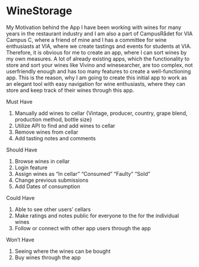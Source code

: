 # WineStorage
My Motivation behind the App
I have been working with wines for many years in the restaurant industry and I am also a part of CampusRådet for VIA Campus C, where a friend of mine and I has a committee for wine enthusiasts at VIA, where we create tastings and events for students at VIA.
Therefore, it is obvious for me to create an app, where I can sort wines by my own measures. A lot of already existing apps, which the functionality to store and sort your wines like Vivino and winesearcher, are too complex,
 not userfriendly enough and has too many features to create a well-functioning app. This is the reason, why I am going to create this initial app to work as an elegant tool with easy navigation for wine enthusiasts, where they can store and keep track of their wines through this app.


Must Have
1.	Manually add wines to cellar {Vintage, producer, country, grape blend, production method, bottle size}
2.	Utilize API to find and add wines to cellar
3.	Remove wines from cellar
4.	Add tasting notes and comments

Should Have
1.	Browse wines in cellar
2.	Login feature
3.	Assign wines as “In cellar” “Consumed” “Faulty” “Sold”
4.	Change previous submissions
5.	Add Dates of consumption

Could Have
1.	Able to see other users’ cellars
2.	Make ratings and notes public for everyone to the for the individual wines
3.	Follow or connect with other app users through the app

Won’t Have
1.	Seeing where the wines can be bought
2.	Buy wines through the app



